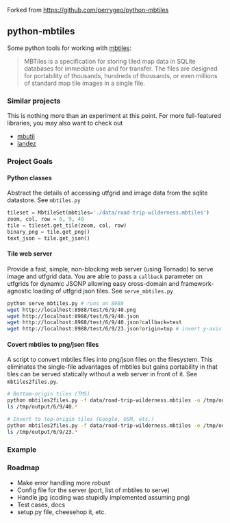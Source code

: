 Forked from https://github.com/perrygeo/python-mbtiles

## python-mbtiles

Some python tools for working with [mbtiles](http://mapbox.com/mbtiles-spec/):

>MBTiles is a specification for storing tiled map data in SQLite databases
>for immediate use and for transfer. The files are designed for portability 
>of thousands, hundreds of thousands, or even millions of standard map tile 
>images in a single file.

### Similar projects

This is nothing more than an experiment at this point. For more full-featured libraries, you may also want to check out

* [mbutil](https://github.com/mapbox/mbutil)
* [landez](https://github.com/makinacorpus/landez)

### Project Goals

#### Python classes

Abstract the details of accessing utfgrid and image data from the sqlite datastore. See `mbtiles.py`

```python
tileset = MbtileSet(mbtiles='./data/road-trip-wilderness.mbtiles')
zoom, col, row = 6, 9, 40
tile = tileset.get_tile(zoom, col, row)
binary_png = tile.get_png()
text_json = tile.get_json()
```

#### Tile web server

Provide a fast, simple, non-blocking web server (using Tornado) to serve image and utfgrid data. You are able to pass a `callback` parameter on utfgrids for dynamic JSONP allowing easy cross-domain and framework-agnostic loading of utfgrid json tiles. See `serve_mbtiles.py`

```bash
python serve_mbtiles.py # runs on 8988
wget http://localhost:8988/test/6/9/40.png
wget http://localhost:8988/test/6/9/40.json
wget http://localhost:8988/test/6/9/40.json?callback=test
wget http://localhost:8988/test/6/9/23.json?origin=top # invert y-axis for top-origin tile scheme like Google, etc.
```

#### Covert mbtiles to png/json files

A script to convert mbtiles files into png/json files on the filesystem. This eliminates the single-file advantages of mbtiles but gains portability in that tiles can be served statically without a web server in front of it. See `mbtiles2files.py`.

```bash
# Bottom-origin tiles (TMS)
python mbtiles2files.py -f data/road-trip-wilderness.mbtiles -o /tmp/output
ls /tmp/output/6/9/40.*

# Invert to top-origin tiles (Google, OSM, etc.)
python mbtiles2files.py -f data/road-trip-wilderness.mbtiles -o /tmp/output --invert
ls /tmp/output/6/9/23.*
```
### Example


### Roadmap

* Make error handling more robust
* Config file for the server (port, list of mbtiles to serve)
* Handle jpg (coding was stupidly implemented assuming png)
* Test cases, docs
* setup.py file, cheesehop it, etc.
